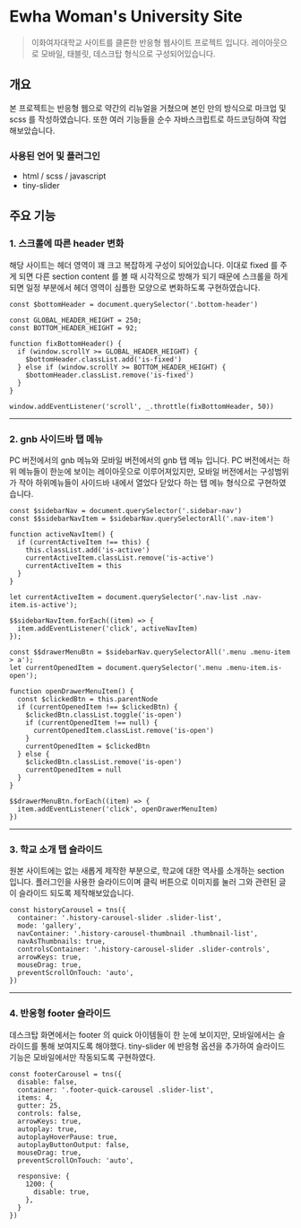 # Ewha Woman's University Site
> 이화여자대학교 사이트를 클론한 반응형 웹사이트 프로젝트 입니다. 레이아웃으로 모바일, 태블릿, 데스크탑 형식으로 구성되어있습니다. 


## 개요
본 프로젝트는 반응형 웹으로 약간의 리뉴얼을 거쳤으며 본인 만의 방식으로 마크업 및 scss 를 작성하였습니다. 또한 여러 기능들을 순수 자바스크립트로 하드코딩하여 작업 해보았습니다.

### 사용된 언어 및 플러그인
- html / scss / javascript
- tiny-slider


## 주요 기능

### 1. 스크롤에 따른 header 변화
해당 사이트는 헤더 영역이 꽤 크고 복잡하게 구성이 되어있습니다. 이대로 fixed 를 주게 되면 다른 section content 를 볼 때 시각적으로 방해가 되기 때문에 스크롤을 하게 되면 일정 부분에서 헤더 영역이 심플한 모양으로 변화하도록 구현하였습니다. 

```
const $bottomHeader = document.querySelector('.bottom-header')

const GLOBAL_HEADER_HEIGHT = 250;
const BOTTOM_HEADER_HEIGHT = 92;

function fixBottomHeader() {
  if (window.scrollY >= GLOBAL_HEADER_HEIGHT) {
    $bottomHeader.classList.add('is-fixed')
  } else if (window.scrollY >= BOTTOM_HEADER_HEIGHT) {
    $bottomHeader.classList.remove('is-fixed')
  }
}

window.addEventListener('scroll', _.throttle(fixBottomHeader, 50))
```

---

### 2. gnb 사이드바 탭 메뉴
PC 버전에서의 gnb 메뉴와 모바일 버전에서의 gnb 탭 메뉴 입니다. PC 버전에서는 하위 메뉴들이 한눈에 보이는 레이아웃으로 이루어져있지만, 모바일 버전에서는 구성범위가 작아 하위메뉴들이 사이드바 내에서 열었다 닫았다 하는 탭 메뉴 형식으로 구현하였습니다.

```
const $sidebarNav = document.querySelector('.sidebar-nav')
const $$sidebarNavItem = $sidebarNav.querySelectorAll('.nav-item')

function activeNavItem() {
  if (currentActiveItem !== this) {
    this.classList.add('is-active')
    currentActiveItem.classList.remove('is-active')
    currentActiveItem = this
  }
}

let currentActiveItem = document.querySelector('.nav-list .nav-item.is-active');

$$sidebarNavItem.forEach((item) => {
  item.addEventListener('click', activeNavItem)
});

const $$drawerMenuBtn = $sidebarNav.querySelectorAll('.menu .menu-item > a');
let currentOpenedItem = document.querySelector('.menu .menu-item.is-open');

function openDrawerMenuItem() {
  const $clickedBtn = this.parentNode
  if (currentOpenedItem !== $clickedBtn) {
    $clickedBtn.classList.toggle('is-open')
    if (currentOpenedItem !== null) {
      currentOpenedItem.classList.remove('is-open')
    }
    currentOpenedItem = $clickedBtn
  } else {
    $clickedBtn.classList.remove('is-open')
    currentOpenedItem = null
  }
}

$$drawerMenuBtn.forEach((item) => {
  item.addEventListener('click', openDrawerMenuItem)
})
```

---

### 3. 학교 소개 탭 슬라이드
원본 사이트에는 없는 새롭게 제작한 부분으로, 학교에 대한 역사를 소개하는 section 입니다. 플러그인을 사용한 슬라이드이며 클릭 버튼으로 이미지를 눌러 그와 관련된 글이 슬라이드 되도록 제작해보았습니다. 

```
const historyCarousel = tns({
  container: '.history-carousel-slider .slider-list',
  mode: 'gallery',
  navContainer: '.history-carousel-thumbnail .thumbnail-list',
  navAsThumbnails: true,
  controlsContainer: '.history-carousel-slider .slider-controls',
  arrowKeys: true,
  mouseDrag: true,
  preventScrollOnTouch: 'auto',
})
```
---

### 4. 반응형 footer 슬라이드
데스크탑 화면에서는 footer 의 quick 아이템들이 한 눈에 보이지만, 모바일에서는 슬라이드를 통해 보여지도록 해야했다. tiny-slider 에 반응형 옵션을 추가하여 슬라이드 기능은 모바일에서만 작동되도록 구현하였다.
```
const footerCarousel = tns({
  disable: false,
  container: '.footer-quick-carousel .slider-list',
  items: 4,
  gutter: 25,
  controls: false,
  arrowKeys: true,
  autoplay: true,
  autoplayHoverPause: true,
  autoplayButtonOutput: false,
  mouseDrag: true,
  preventScrollOnTouch: 'auto',

  responsive: {
    1200: {
      disable: true,
    },
  }
})
```
